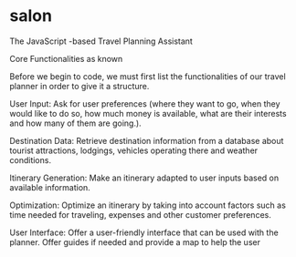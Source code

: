 # salon
The JavaScript -based Travel Planning Assistant

Core Functionalities as known

Before we begin to code, we must first list the functionalities of our travel planner in order to give it a structure.

User Input: Ask for user preferences (where they want to go, when they would like to do so, how much money is available, what are their interests and how many of them are going.).

Destination Data: Retrieve destination information from a database about tourist attractions, lodgings, vehicles operating there and weather conditions.

Itinerary Generation: Make an itinerary adapted to user inputs based on available information.

Optimization: Optimize an itinerary by taking into account factors such as time needed for traveling, expenses and other customer preferences.

User Interface: Offer a user-friendly interface that can be used with the planner.
Offer guides if needed and provide a map to help the user
